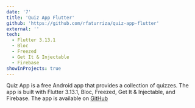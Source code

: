 ```yaml
---
date: '7'
title: 'Quiz App Flutter'
github: 'https://github.com/rfaturriza/quiz-app-flutter'
external: ''
tech:
  - Flutter 3.13.1
  - Bloc
  - Freezed
  - Get It & Injectable
  - Firebase
showInProjects: true
---
```


Quiz App is a free Android app that provides a collection of quizzes. The app is built with Flutter 3.13.1, Bloc, Freezed, Get It & Injectable, and Firebase. The app is available on [GitHub](https://github.com/rfaturriza/quiz-app-flutter)
